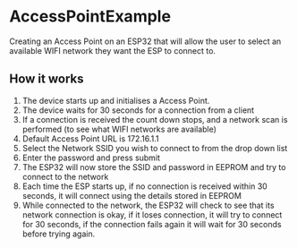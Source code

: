# AccessPointExample
Creating an Access Point on an ESP32 that will allow the user to select an available WIFI network they want the ESP to connect to.

## How it works
1. The device starts up and initialises a Access Point.
2. The device waits for 30 seconds for a connection from a client
3. If a connection is received the count down stops, and a network scan is performed (to see what WIFI networks are available)
4. Default Access Point URL is 172.16.1.1
5. Select the Network SSID you wish to connect to from the drop down list
6. Enter the password and press submit
7. The ESP32 will now store the SSID and password in EEPROM and try to connect to the network
8. Each time the ESP starts up, if no connection is received within 30 seconds, it will connect using the details stored in EEPROM
9. While connected to the network, the ESP32 will check to see that its network connection is okay, if it loses connection, it will try to connect for 30 seconds, if the connection fails again it will wait for 30 seconds before trying again.
